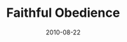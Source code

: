 ---
layout: message
category: message
series: "The Faithful"
title: "Faithful Obedience"
date: 2010-08-22
audio-description: "Brian Tome talks about how the faithful obey God."
audio: "http://s3.amazonaws.com/crossroadsaudiomessages/TheFaithful02.mp3"
audio-title: "Faithful Obedience"
audio-duration: "42&#58;42"
program-description: "Faithful Obedience (Program)"
program: "http://www.crossroads.net/players/media/hq/08_21-22_10Program.pdf"
program-title: "Faithful Obedience (Program)"
video-description: "Brian Tome talks about how the faithful obey God."
video-title: "Faithful Obedience"
video: "https://s3.amazonaws.com/crossroadsvideomessages/TheFaithful01.mp4"
video-poster: "https://www.crossroads.net/uploadedfiles/TheFaithful02_still.jpg"
---